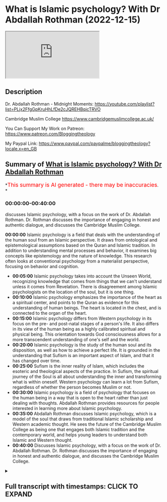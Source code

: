 # What is Islamic psychology? With Dr Abdallah Rothman (2022-12-15)

<iframe loading='lazy' allow='autoplay' src='https://www.youtube.com/embed/dYGFhqdQfdI'></iframe>

## Description

Dr. Abdallah Rothman - Midnight Moments: <https://youtube.com/playlist?list=PLjx2FfgGpKruHhLfDe2cJQREHBqicTRVO>

Cambridge Muslim College <https://www.cambridgemuslimcollege.ac.uk/>

You Can Support My Work on Patreon:
<https://www.patreon.com/Bloggingtheology>

My Paypal Link:
<https://www.paypal.com/paypalme/bloggingtheology?locale.x=en_GB>

## Summary of [What is Islamic psychology? With Dr Abdallah Rothman](https://www.youtube.com/watch?v=dYGFhqdQfdI)

*<span style="color:red; font-size:125%">This summary is AI generated - there may be inaccuracies</span>. *

### <a onclick="modifyYTiframeseektime('0')">00:00:00-00:40:00</a>

 discusses Islamic psychology, with a focus on the work of Dr. Abdallah Rothman. Dr. Rothman discusses the importance of engaging in honest and authentic dialogue, and discusses the Cambridge Muslim College.

**<a onclick="modifyYTiframeseektime('0')">00:00:00</a>** Islamic psychology is a field that deals with the understanding of the human soul from an Islamic perspective. It draws from ontological and epistemological assumptions based on the Quran and Islamic tradition. In addition to understanding mental processes and behavior, it examines big concepts like epistemology and the nature of knowledge. This research often looks at conventional psychology from a materialist perspective, focusing on behavior and cognition.

* **<a onclick="modifyYTiframeseektime('300')">00:05:00</a>** Islamic psychology takes into account the Unseen World, recognizing knowledge that comes from things that we can't understand unless it comes from Revelation. There is disagreement among Islamic psychologists on the location of the soul, but it is one thing.
* **<a onclick="modifyYTiframeseektime('600')">00:10:00</a>** Islamic psychology emphasizes the importance of the heart as a spiritual center, and points to the Quran as evidence for this understanding of human beings. The heart is located in the chest, and is connected to the organ of the heart.
* **<a onclick="modifyYTiframeseektime('900')">00:15:00</a>** Islamic psychology differs from Western psychology in its focus on the pre- and post-natal stages of a person's life. It also differs in its view of the human being as a highly calibrated spiritual and physical being. This orientation towards God consciousness allows for a more transcendent understanding of one's self and the world.
* **<a onclick="modifyYTiframeseektime('1200')">00:20:00</a>** Islamic psychology is the study of the human soul and its disposition, as well as how to achieve a perfect life. It is grounded in the understanding that Sufism is an important aspect of Islam, and that it has changed over time.
* **<a onclick="modifyYTiframeseektime('1500')">00:25:00</a>** Sufism is the inner reality of Islam, which includes the esoteric and theological aspects of the practice. In Sufism, the spiritual journey of the Soul is all about understanding the inner and transforming what is within oneself. Western psychology can learn a lot from Sufism, regardless of whether the person becomes Muslim or not.
* **<a onclick="modifyYTiframeseektime('1800')">00:30:00</a>** Islamic psychology is a field of psychology that focuses on the human being in a way that is open to the heart rather than just dealing with thoughts. Abdallah Rothman provides resources for people interested in learning more about Islamic psychology.
* **<a onclick="modifyYTiframeseektime('2100')">00:35:00</a>** Abdallah Rothman discusses Islamic psychology, which is a model of the soul that draws from traditional Islamic scholarship and Western academic thought. He sees the future of the Cambridge Muslim College as being one that engages both Islamic tradition and the contemporary world, and helps young leaders to understand both Islamic and Western thought.
* **<a onclick="modifyYTiframeseektime('2400')">00:40:00</a>** Discusses Islamic psychology, with a focus on the work of Dr. Abdallah Rothman. Dr. Rothman discusses the importance of engaging in honest and authentic dialogue, and discusses the Cambridge Muslim College.

<details><summary><h2>Full transcript with timestamps: CLICK TO EXPAND</h2></summary>

<a onclick="modifyYTiframeseektime('4')">0:00:04</a> hello everyone and welcome to blogging  
<a onclick="modifyYTiframeseektime('6')">0:00:06</a> theology today I am delighted to talk to  
<a onclick="modifyYTiframeseektime('9')">0:00:09</a> Dr Abdullah Rothman you are most welcome  
<a onclick="modifyYTiframeseektime('11')">0:00:11</a> sir  
<a onclick="modifyYTiframeseektime('12')">0:00:12</a> thank you good to be here great great to  
<a onclick="modifyYTiframeseektime('15')">0:00:15</a> have you uh Dr Abdullah Rothman is a  
<a onclick="modifyYTiframeseektime('18')">0:00:18</a> psychologist and the principal of  
<a onclick="modifyYTiframeseektime('21')">0:00:21</a> Cambridge Muslim College here in England  
<a onclick="modifyYTiframeseektime('23')">0:00:23</a> he holds a PhD in Psychology from  
<a onclick="modifyYTiframeseektime('26')">0:00:26</a> Kingston University in London  
<a onclick="modifyYTiframeseektime('30')">0:00:30</a> his clinical practice as well as his  
<a onclick="modifyYTiframeseektime('33')">0:00:33</a> academic research focus on approaching  
<a onclick="modifyYTiframeseektime('36')">0:00:36</a> counseling and Psychotherapy from within  
<a onclick="modifyYTiframeseektime('39')">0:00:39</a> an Islamic Paradigm and establishing an  
<a onclick="modifyYTiframeseektime('43')">0:00:43</a> Islamic theoretical orientation to human  
<a onclick="modifyYTiframeseektime('46')">0:00:46</a> psychology that's grounded in the  
<a onclick="modifyYTiframeseektime('48')">0:00:48</a> knowledge of the soul from an Islamic  
<a onclick="modifyYTiframeseektime('51')">0:00:51</a> tradition  
<a onclick="modifyYTiframeseektime('52')">0:00:52</a> in addition to his academic training he  
<a onclick="modifyYTiframeseektime('55')">0:00:55</a> has studied privately with a number of  
<a onclick="modifyYTiframeseektime('57')">0:00:57</a> traditional Islamic scholars throughout  
<a onclick="modifyYTiframeseektime('60')">0:01:00</a> the Muslim world so today Dr Abdullah  
<a onclick="modifyYTiframeseektime('63')">0:01:03</a> has kindly agreed to introduce us to  
<a onclick="modifyYTiframeseektime('65')">0:01:05</a> this fascinating subject of Islamic  
<a onclick="modifyYTiframeseektime('67')">0:01:07</a> psychology so could you perhaps explain  
<a onclick="modifyYTiframeseektime('70')">0:01:10</a> to us exactly what is Islamic psychology  
<a onclick="modifyYTiframeseektime('74')">0:01:14</a> sure I can I can try to encapsulate it  
<a onclick="modifyYTiframeseektime('77')">0:01:17</a> it's a it's obviously a a big topic and  
<a onclick="modifyYTiframeseektime('80')">0:01:20</a> it's something that has become a sort of  
<a onclick="modifyYTiframeseektime('83')">0:01:23</a> Hot Topic as of late in the past few  
<a onclick="modifyYTiframeseektime('86')">0:01:26</a> years where it's giving a lot of  
<a onclick="modifyYTiframeseektime('87')">0:01:27</a> attention and because of that it is  
<a onclick="modifyYTiframeseektime('91')">0:01:31</a> in some ways we can say it's a new field  
<a onclick="modifyYTiframeseektime('94')">0:01:34</a> and then other ways we can say it's a  
<a onclick="modifyYTiframeseektime('96')">0:01:36</a> very old field and  
<a onclick="modifyYTiframeseektime('99')">0:01:39</a> um there tends to be some  
<a onclick="modifyYTiframeseektime('102')">0:01:42</a> confusion and lack of clarity on people  
<a onclick="modifyYTiframeseektime('105')">0:01:45</a> understanding or agreeing on what we're  
<a onclick="modifyYTiframeseektime('108')">0:01:48</a> referring to when we say Islamic  
<a onclick="modifyYTiframeseektime('110')">0:01:50</a> psychology but I think where that stems  
<a onclick="modifyYTiframeseektime('113')">0:01:53</a> from ironically perhaps is more in the  
<a onclick="modifyYTiframeseektime('117')">0:01:57</a> word psychology than it is in the word  
<a onclick="modifyYTiframeseektime('119')">0:01:59</a> Islamic in the sense that you know uh  
<a onclick="modifyYTiframeseektime('123')">0:02:03</a> for the most part people when they think  
<a onclick="modifyYTiframeseektime('125')">0:02:05</a> of psychology we're thinking what we're  
<a onclick="modifyYTiframeseektime('128')">0:02:08</a> taught in the western Academia if you  
<a onclick="modifyYTiframeseektime('131')">0:02:11</a> were to take a course on psychology  
<a onclick="modifyYTiframeseektime('133')">0:02:13</a> you'd be  
<a onclick="modifyYTiframeseektime('135')">0:02:15</a> studying a field that sort of started in  
<a onclick="modifyYTiframeseektime('137')">0:02:17</a> the  
<a onclick="modifyYTiframeseektime('138')">0:02:18</a> 18th century uh and  
<a onclick="modifyYTiframeseektime('142')">0:02:22</a> that is about the the study of the mind  
<a onclick="modifyYTiframeseektime('145')">0:02:25</a> and behavior right so it's really  
<a onclick="modifyYTiframeseektime('148')">0:02:28</a> defined as the study of mental processes  
<a onclick="modifyYTiframeseektime('152')">0:02:32</a> and behavior  
<a onclick="modifyYTiframeseektime('154')">0:02:34</a> um but I think when we put the word  
<a onclick="modifyYTiframeseektime('156')">0:02:36</a> Islamic in front of it what we're what  
<a onclick="modifyYTiframeseektime('159')">0:02:39</a> we're talking about is from the  
<a onclick="modifyYTiframeseektime('162')">0:02:42</a> ontological and epistemological  
<a onclick="modifyYTiframeseektime('165')">0:02:45</a> framework so the assumptions that we  
<a onclick="modifyYTiframeseektime('169')">0:02:49</a> that we make based on the world view  
<a onclick="modifyYTiframeseektime('172')">0:02:52</a> that the Quran posits  
<a onclick="modifyYTiframeseektime('175')">0:02:55</a> how do we understand the human being and  
<a onclick="modifyYTiframeseektime('178')">0:02:58</a> therefore how does that inform our  
<a onclick="modifyYTiframeseektime('181')">0:03:01</a> understanding of the trajectory of the  
<a onclick="modifyYTiframeseektime('184')">0:03:04</a> human being both understanding the  
<a onclick="modifyYTiframeseektime('186')">0:03:06</a> nature of a human being and the process  
<a onclick="modifyYTiframeseektime('188')">0:03:08</a> of of change and how we make sense of  
<a onclick="modifyYTiframeseektime('191')">0:03:11</a> difficulty psychological problems or  
<a onclick="modifyYTiframeseektime('194')">0:03:14</a> imbalances and so  
<a onclick="modifyYTiframeseektime('197')">0:03:17</a> what we're looking at is more I would  
<a onclick="modifyYTiframeseektime('200')">0:03:20</a> say  
<a onclick="modifyYTiframeseektime('202')">0:03:22</a> what the words psychology actually means  
<a onclick="modifyYTiframeseektime('205')">0:03:25</a> which you know the Greek it means the  
<a onclick="modifyYTiframeseektime('207')">0:03:27</a> study of the psyche and the psyche is  
<a onclick="modifyYTiframeseektime('210')">0:03:30</a> really the soul so it's the study of the  
<a onclick="modifyYTiframeseektime('213')">0:03:33</a> Soul right uh and we have from before  
<a onclick="modifyYTiframeseektime('217')">0:03:37</a> even the Western Academy has been  
<a onclick="modifyYTiframeseektime('220')">0:03:40</a> talking about and dealing with  
<a onclick="modifyYTiframeseektime('221')">0:03:41</a> psychology as a field we have had in the  
<a onclick="modifyYTiframeseektime('223')">0:03:43</a> Islamic tradition uh illness which is  
<a onclick="modifyYTiframeseektime('227')">0:03:47</a> essentially the Arabic for the same term  
<a onclick="modifyYTiframeseektime('230')">0:03:50</a> study of the Soul  
<a onclick="modifyYTiframeseektime('233')">0:03:53</a> um and so when we look at it from that  
<a onclick="modifyYTiframeseektime('236')">0:03:56</a> perspective  
<a onclick="modifyYTiframeseektime('238')">0:03:58</a> we are then understanding what is the  
<a onclick="modifyYTiframeseektime('241')">0:04:01</a> soul from an Islamic perspective yes and  
<a onclick="modifyYTiframeseektime('244')">0:04:04</a> from that perspective it is much more  
<a onclick="modifyYTiframeseektime('247')">0:04:07</a> than just mental processes and behavior  
<a onclick="modifyYTiframeseektime('250')">0:04:10</a> so I think  
<a onclick="modifyYTiframeseektime('251')">0:04:11</a> it zooms out and looks at these big big  
<a onclick="modifyYTiframeseektime('255')">0:04:15</a> Concepts like epistemology how do we  
<a onclick="modifyYTiframeseektime('258')">0:04:18</a> know what we know right how do we how do  
<a onclick="modifyYTiframeseektime('260')">0:04:20</a> we  
<a onclick="modifyYTiframeseektime('261')">0:04:21</a> um understand what we count as knowledge  
<a onclick="modifyYTiframeseektime('264')">0:04:24</a> and that has a lot to do with you know  
<a onclick="modifyYTiframeseektime('267')">0:04:27</a> then it starts to unravel on and look at  
<a onclick="modifyYTiframeseektime('271')">0:04:31</a> um the the conventional approach to  
<a onclick="modifyYTiframeseektime('274')">0:04:34</a> psychology tends to be limited to the  
<a onclick="modifyYTiframeseektime('278')">0:04:38</a> scientific Paradigm which is really  
<a onclick="modifyYTiframeseektime('281')">0:04:41</a> focused on what can be seen and measured  
<a onclick="modifyYTiframeseektime('284')">0:04:44</a> right so this is why the focus tends to  
<a onclick="modifyYTiframeseektime('287')">0:04:47</a> be on behavior and cognition because  
<a onclick="modifyYTiframeseektime('289')">0:04:49</a> these are things that are much easier to  
<a onclick="modifyYTiframeseektime('293')">0:04:53</a> understand and study and look at the  
<a onclick="modifyYTiframeseektime('296')">0:04:56</a> causes of these things from a  
<a onclick="modifyYTiframeseektime('299')">0:04:59</a> materialist perspective without really  
<a onclick="modifyYTiframeseektime('302')">0:05:02</a> taking seriously the Unseen World right  
<a onclick="modifyYTiframeseektime('306')">0:05:06</a> so recognizing knowledge that comes from  
<a onclick="modifyYTiframeseektime('309')">0:05:09</a> things that we can't understand  
<a onclick="modifyYTiframeseektime('312')">0:05:12</a> unless without  
<a onclick="modifyYTiframeseektime('314')">0:05:14</a> Revelation essentially right certainly  
<a onclick="modifyYTiframeseektime('317')">0:05:17</a> well in Islamic psychology what is the  
<a onclick="modifyYTiframeseektime('319')">0:05:19</a> human soul or where is it located you  
<a onclick="modifyYTiframeseektime('322')">0:05:22</a> mentioned the Unseen and you mentioned  
<a onclick="modifyYTiframeseektime('324')">0:05:24</a> the Western emphasis on the empirical  
<a onclick="modifyYTiframeseektime('325')">0:05:25</a> the observable the empirically testable  
<a onclick="modifyYTiframeseektime('328')">0:05:28</a> but where is it and what what does it  
<a onclick="modifyYTiframeseektime('330')">0:05:30</a> consist of if that's a a question we can  
<a onclick="modifyYTiframeseektime('333')">0:05:33</a> even address  
<a onclick="modifyYTiframeseektime('334')">0:05:34</a> yeah I can address it and it's not as  
<a onclick="modifyYTiframeseektime('337')">0:05:37</a> straightforward because like many things  
<a onclick="modifyYTiframeseektime('339')">0:05:39</a> when we deal with this thing that is  
<a onclick="modifyYTiframeseektime('341')">0:05:41</a> unseen and esoteric and and you can't  
<a onclick="modifyYTiframeseektime('344')">0:05:44</a> measure it then what we get to into the  
<a onclick="modifyYTiframeseektime('346')">0:05:46</a> world of  
<a onclick="modifyYTiframeseektime('348')">0:05:48</a> um a lot of trying to understand  
<a onclick="modifyYTiframeseektime('350')">0:05:50</a> something and from from the Islamic  
<a onclick="modifyYTiframeseektime('353')">0:05:53</a> tradition we're we're looking to the  
<a onclick="modifyYTiframeseektime('355')">0:05:55</a> Quran and the the prophetic tradition to  
<a onclick="modifyYTiframeseektime('358')">0:05:58</a> understand what we what we know or piece  
<a onclick="modifyYTiframeseektime('363')">0:06:03</a> together of the soul and so some of that  
<a onclick="modifyYTiframeseektime('366')">0:06:06</a> can remain uh ambiguous sometimes even  
<a onclick="modifyYTiframeseektime('370')">0:06:10</a> secretive and then you get a lot of  
<a onclick="modifyYTiframeseektime('373')">0:06:13</a> different  
<a onclick="modifyYTiframeseektime('374')">0:06:14</a> um different opinions or different  
<a onclick="modifyYTiframeseektime('376')">0:06:16</a> positions or maybe even  
<a onclick="modifyYTiframeseektime('380')">0:06:20</a> um disagreements from different schools  
<a onclick="modifyYTiframeseektime('381')">0:06:21</a> of thought right but I would say when  
<a onclick="modifyYTiframeseektime('384')">0:06:24</a> we're speaking of the sort of majority  
<a onclick="modifyYTiframeseektime('386')">0:06:26</a> of Scholars and the ones who have really  
<a onclick="modifyYTiframeseektime('389')">0:06:29</a> spent the most time unpacking and  
<a onclick="modifyYTiframeseektime('392')">0:06:32</a> understanding the nature of the Soul  
<a onclick="modifyYTiframeseektime('394')">0:06:34</a> for instance in the field of Islamic  
<a onclick="modifyYTiframeseektime('397')">0:06:37</a> psychology  
<a onclick="modifyYTiframeseektime('399')">0:06:39</a> um  
<a onclick="modifyYTiframeseektime('400')">0:06:40</a> al-razali is is referenced quite a lot  
<a onclick="modifyYTiframeseektime('402')">0:06:42</a> yeah and the reason for that is because  
<a onclick="modifyYTiframeseektime('405')">0:06:45</a> he did so much  
<a onclick="modifyYTiframeseektime('407')">0:06:47</a> writing on really understanding a the  
<a onclick="modifyYTiframeseektime('412')">0:06:52</a> um sort of esoteric aspects of the  
<a onclick="modifyYTiframeseektime('414')">0:06:54</a> exoteric  
<a onclick="modifyYTiframeseektime('416')">0:06:56</a> parts of the Islamic tradition of the of  
<a onclick="modifyYTiframeseektime('419')">0:06:59</a> the Deen of the religion and through  
<a onclick="modifyYTiframeseektime('422')">0:07:02</a> that then really elucidating this this  
<a onclick="modifyYTiframeseektime('426')">0:07:06</a> unseen reality or substance of the soul  
<a onclick="modifyYTiframeseektime('429')">0:07:09</a> and so what  
<a onclick="modifyYTiframeseektime('431')">0:07:11</a> um  
<a onclick="modifyYTiframeseektime('432')">0:07:12</a> but also many other Scholars even before  
<a onclick="modifyYTiframeseektime('435')">0:07:15</a> him and after him who sort of align and  
<a onclick="modifyYTiframeseektime('438')">0:07:18</a> agree with this is that the soul  
<a onclick="modifyYTiframeseektime('442')">0:07:22</a> is often referred to with these four  
<a onclick="modifyYTiframeseektime('445')">0:07:25</a> terms of nuffs  
<a onclick="modifyYTiframeseektime('449')">0:07:29</a> and often the the nuts is interpreted as  
<a onclick="modifyYTiframeseektime('454')">0:07:34</a> self some people say lower self and I'll  
<a onclick="modifyYTiframeseektime('457')">0:07:37</a> explain that in in a minute and then  
<a onclick="modifyYTiframeseektime('460')">0:07:40</a> which is often translated as spirit and  
<a onclick="modifyYTiframeseektime('465')">0:07:45</a> which is translated as intellect and  
<a onclick="modifyYTiframeseektime('468')">0:07:48</a> Kalb which is the heart and so it can  
<a onclick="modifyYTiframeseektime('471')">0:07:51</a> get rather confusing with all these  
<a onclick="modifyYTiframeseektime('474')">0:07:54</a> terms and we can start to think and what  
<a onclick="modifyYTiframeseektime('476')">0:07:56</a> we what we tend to do and this is sort  
<a onclick="modifyYTiframeseektime('479')">0:07:59</a> of you know um illustrative of why we  
<a onclick="modifyYTiframeseektime('483')">0:08:03</a> get stuck in well are we talking about  
<a onclick="modifyYTiframeseektime('485')">0:08:05</a> the Western psychology of materialism or  
<a onclick="modifyYTiframeseektime('489')">0:08:09</a> are we talking about this unseen worlds  
<a onclick="modifyYTiframeseektime('490')">0:08:10</a> we tend to  
<a onclick="modifyYTiframeseektime('492')">0:08:12</a> want to reduce things and understand  
<a onclick="modifyYTiframeseektime('494')">0:08:14</a> things in separation  
<a onclick="modifyYTiframeseektime('496')">0:08:16</a> right so we're having these elements of  
<a onclick="modifyYTiframeseektime('499')">0:08:19</a> this of the human being and we tend to  
<a onclick="modifyYTiframeseektime('501')">0:08:21</a> think of them as separate things whereas  
<a onclick="modifyYTiframeseektime('506')">0:08:26</a> what we learn from the from the Quran  
<a onclick="modifyYTiframeseektime('509')">0:08:29</a> and the scholars elucidating this is  
<a onclick="modifyYTiframeseektime('510')">0:08:30</a> that really it's one thing so  
<a onclick="modifyYTiframeseektime('513')">0:08:33</a> particularly hazali talks about these  
<a onclick="modifyYTiframeseektime('515')">0:08:35</a> four terms and he sometimes uses them  
<a onclick="modifyYTiframeseektime('517')">0:08:37</a> interchangeably right right so you'll be  
<a onclick="modifyYTiframeseektime('520')">0:08:40</a> he'll be talking about the the soul and  
<a onclick="modifyYTiframeseektime('523')">0:08:43</a> they'll be using the word and then he'll  
<a onclick="modifyYTiframeseektime('527')">0:08:47</a> um talk about a correlation to that the  
<a onclick="modifyYTiframeseektime('530')">0:08:50</a> Cub like that that what he really means  
<a onclick="modifyYTiframeseektime('532')">0:08:52</a> is the cult  
<a onclick="modifyYTiframeseektime('533')">0:08:53</a> and so it can get it can get confusing  
<a onclick="modifyYTiframeseektime('537')">0:08:57</a> but I think what what helps  
<a onclick="modifyYTiframeseektime('540')">0:09:00</a> um bring it into focus is if we try to  
<a onclick="modifyYTiframeseektime('544')">0:09:04</a> understand from the perspective of what  
<a onclick="modifyYTiframeseektime('547')">0:09:07</a> we have come to know as psychology where  
<a onclick="modifyYTiframeseektime('549')">0:09:09</a> we have this notion that we the self  
<a onclick="modifyYTiframeseektime('553')">0:09:13</a> is this independent being and we hear  
<a onclick="modifyYTiframeseektime('556')">0:09:16</a> terms like the ego and we have terms  
<a onclick="modifyYTiframeseektime('560')">0:09:20</a> um like  
<a onclick="modifyYTiframeseektime('562')">0:09:22</a> our thoughts are become who we are right  
<a onclick="modifyYTiframeseektime('565')">0:09:25</a> this is something that sort of when you  
<a onclick="modifyYTiframeseektime('567')">0:09:27</a> study psychology the assumption is  
<a onclick="modifyYTiframeseektime('569')">0:09:29</a> there's this notion that we are our  
<a onclick="modifyYTiframeseektime('571')">0:09:31</a> thoughts Consciousness is in the mind  
<a onclick="modifyYTiframeseektime('574')">0:09:34</a> um right and so  
<a onclick="modifyYTiframeseektime('577')">0:09:37</a> what an Islamic perspective does is it  
<a onclick="modifyYTiframeseektime('581')">0:09:41</a> is it includes many more elements  
<a onclick="modifyYTiframeseektime('585')">0:09:45</a> than just thinking and thought as a  
<a onclick="modifyYTiframeseektime('588')">0:09:48</a> definition of Consciousness and and  
<a onclick="modifyYTiframeseektime('591')">0:09:51</a> self-identification right and the remain  
<a onclick="modifyYTiframeseektime('594')">0:09:54</a> distinguishing feature is the concept of  
<a onclick="modifyYTiframeseektime('599')">0:09:59</a> is this  
<a onclick="modifyYTiframeseektime('601')">0:10:01</a> um you know we know that the that Allah  
<a onclick="modifyYTiframeseektime('604')">0:10:04</a> breathed into the human being  
<a onclick="modifyYTiframeseektime('606')">0:10:06</a> from his uh spirit and this is what gave  
<a onclick="modifyYTiframeseektime('611')">0:10:11</a> us  
<a onclick="modifyYTiframeseektime('613')">0:10:13</a> um life and  
<a onclick="modifyYTiframeseektime('616')">0:10:16</a> this so in the Quran  
<a onclick="modifyYTiframeseektime('620')">0:10:20</a> is referenced as something pure  
<a onclick="modifyYTiframeseektime('623')">0:10:23</a> something that is not  
<a onclick="modifyYTiframeseektime('626')">0:10:26</a> um is not uh corrupted and cannot be  
<a onclick="modifyYTiframeseektime('630')">0:10:30</a> corrupted but then when the nafs is  
<a onclick="modifyYTiframeseektime('632')">0:10:32</a> referred to even though the nuffs is  
<a onclick="modifyYTiframeseektime('635')">0:10:35</a> also something that is beautiful and has  
<a onclick="modifyYTiframeseektime('637')">0:10:37</a> uh has the ability to be elevated it  
<a onclick="modifyYTiframeseektime('642')">0:10:42</a> also is something that can be corrupted  
<a onclick="modifyYTiframeseektime('646')">0:10:46</a> and then the Cub is this aspect of the  
<a onclick="modifyYTiframeseektime('650')">0:10:50</a> heart where is the center of the human  
<a onclick="modifyYTiframeseektime('652')">0:10:52</a> being this is this is what I think  
<a onclick="modifyYTiframeseektime('655')">0:10:55</a> potentially is fundamentally different  
<a onclick="modifyYTiframeseektime('657')">0:10:57</a> than a western notion of psychology is  
<a onclick="modifyYTiframeseektime('661')">0:11:01</a> that we understand that the the Cub the  
<a onclick="modifyYTiframeseektime('664')">0:11:04</a> heart being the center of the human  
<a onclick="modifyYTiframeseektime('667')">0:11:07</a> being  
<a onclick="modifyYTiframeseektime('668')">0:11:08</a> means that the in intellect and the  
<a onclick="modifyYTiframeseektime('671')">0:11:11</a> thinking is an aspect of the human being  
<a onclick="modifyYTiframeseektime('674')">0:11:14</a> but it's not the primary uh heart of the  
<a onclick="modifyYTiframeseektime('678')">0:11:18</a> Consciousness or identity of the human  
<a onclick="modifyYTiframeseektime('680')">0:11:20</a> being that's one of the things I found  
<a onclick="modifyYTiframeseektime('682')">0:11:22</a> in talking to non-muslims westerners  
<a onclick="modifyYTiframeseektime('685')">0:11:25</a> about uh the Islamic understanding of  
<a onclick="modifyYTiframeseektime('687')">0:11:27</a> the heart and many traditional societies  
<a onclick="modifyYTiframeseektime('689')">0:11:29</a> use similar kinds of language that the  
<a onclick="modifyYTiframeseektime('691')">0:11:31</a> heart uh can be blinded uh or the hearts  
<a onclick="modifyYTiframeseektime('695')">0:11:35</a> can understand and they say what is this  
<a onclick="modifyYTiframeseektime('697')">0:11:37</a> what is this language what is language  
<a onclick="modifyYTiframeseektime('699')">0:11:39</a> the heart is is just a physical organ  
<a onclick="modifyYTiframeseektime('701')">0:11:41</a> that pumps blood around our bodies and  
<a onclick="modifyYTiframeseektime('704')">0:11:44</a> and there's this very materialist  
<a onclick="modifyYTiframeseektime('706')">0:11:46</a> understanding of of what we are as a  
<a onclick="modifyYTiframeseektime('710')">0:11:50</a> species and I'm just reminded of a quote  
<a onclick="modifyYTiframeseektime('712')">0:11:52</a> from the Quran here uh have these people  
<a onclick="modifyYTiframeseektime('714')">0:11:54</a> not travel through the land with hearts  
<a onclick="modifyYTiframeseektime('716')">0:11:56</a> to understand and ears to hear it is not  
<a onclick="modifyYTiframeseektime('719')">0:11:59</a> people's eyes that are blind but their  
<a onclick="modifyYTiframeseektime('722')">0:12:02</a> hearts within their breasts so the heart  
<a onclick="modifyYTiframeseektime('725')">0:12:05</a> is not just almost like a cognitive of  
<a onclick="modifyYTiframeseektime('728')">0:12:08</a> Faculty as a spiritual organ but also  
<a onclick="modifyYTiframeseektime('731')">0:12:11</a> has a location uh interestingly within  
<a onclick="modifyYTiframeseektime('733')">0:12:13</a> their breasts presumably within the uh  
<a onclick="modifyYTiframeseektime('735')">0:12:15</a> to be very physical for a second so it's  
<a onclick="modifyYTiframeseektime('739')">0:12:19</a> similar to the heart but not the same as  
<a onclick="modifyYTiframeseektime('741')">0:12:21</a> the heart located in the same area but  
<a onclick="modifyYTiframeseektime('743')">0:12:23</a> it has a much more elevated spiritual  
<a onclick="modifyYTiframeseektime('746')">0:12:26</a> function in the mere physical organ that  
<a onclick="modifyYTiframeseektime('749')">0:12:29</a> in the west we just tend to assume is  
<a onclick="modifyYTiframeseektime('751')">0:12:31</a> the heart  
<a onclick="modifyYTiframeseektime('753')">0:12:33</a> yes this is a really important point  
<a onclick="modifyYTiframeseektime('756')">0:12:36</a> in that  
<a onclick="modifyYTiframeseektime('759')">0:12:39</a> what what by by pointing us to the the  
<a onclick="modifyYTiframeseektime('762')">0:12:42</a> chest  
<a onclick="modifyYTiframeseektime('763')">0:12:43</a> it's locating like you said where is the  
<a onclick="modifyYTiframeseektime('766')">0:12:46</a> soul it's locating the soul or the the  
<a onclick="modifyYTiframeseektime('770')">0:12:50</a> core of the human being  
<a onclick="modifyYTiframeseektime('771')">0:12:51</a> and its ability to perceive in a  
<a onclick="modifyYTiframeseektime('775')">0:12:55</a> physical location in the body and so  
<a onclick="modifyYTiframeseektime('778')">0:12:58</a> it's a really different notion of  
<a onclick="modifyYTiframeseektime('782')">0:13:02</a> psychology being sort of this only  
<a onclick="modifyYTiframeseektime('784')">0:13:04</a> mental processes where the body is sort  
<a onclick="modifyYTiframeseektime('787')">0:13:07</a> of just a casing for the soul  
<a onclick="modifyYTiframeseektime('790')">0:13:10</a> and we often think of ourselves as uh  
<a onclick="modifyYTiframeseektime('792')">0:13:12</a> it's almost like we we operate as these  
<a onclick="modifyYTiframeseektime('795')">0:13:15</a> from the head up you know and the the  
<a onclick="modifyYTiframeseektime('797')">0:13:17</a> rest of our body is is relatively in  
<a onclick="modifyYTiframeseektime('801')">0:13:21</a> um  
<a onclick="modifyYTiframeseektime('802')">0:13:22</a> uh  
<a onclick="modifyYTiframeseektime('803')">0:13:23</a> disconnected from our sense of self and  
<a onclick="modifyYTiframeseektime('806')">0:13:26</a> what this is doing is when it when when  
<a onclick="modifyYTiframeseektime('808')">0:13:28</a> the Quran is referencing in their chest  
<a onclick="modifyYTiframeseektime('812')">0:13:32</a> do they not have hearts with which they  
<a onclick="modifyYTiframeseektime('814')">0:13:34</a> perceive the the term used is is yaki  
<a onclick="modifyYTiframeseektime('817')">0:13:37</a> Luna and so this is of  
<a onclick="modifyYTiframeseektime('820')">0:13:40</a> a form of akko the Arabic word AKO and  
<a onclick="modifyYTiframeseektime('824')">0:13:44</a> so when we use we talk about  
<a onclick="modifyYTiframeseektime('825')">0:13:45</a> intelligence or intellect  
<a onclick="modifyYTiframeseektime('828')">0:13:48</a> and we do have rational thought and we  
<a onclick="modifyYTiframeseektime('831')">0:13:51</a> do have logic and that is in in ways  
<a onclick="modifyYTiframeseektime('835')">0:13:55</a> connected to our our mental capacity in  
<a onclick="modifyYTiframeseektime('838')">0:13:58</a> in the brain but then we also have it's  
<a onclick="modifyYTiframeseektime('842')">0:14:02</a> not one or the other it's in addition to  
<a onclick="modifyYTiframeseektime('844')">0:14:04</a> we have the ability to see things as  
<a onclick="modifyYTiframeseektime('847')">0:14:07</a> they are so whereas our logic is sort of  
<a onclick="modifyYTiframeseektime('851')">0:14:11</a> deducing Based on data and trying to  
<a onclick="modifyYTiframeseektime('853')">0:14:13</a> understand something from a removed  
<a onclick="modifyYTiframeseektime('856')">0:14:16</a> place of can I try to put together based  
<a onclick="modifyYTiframeseektime('860')">0:14:20</a> on this data to come up with a an answer  
<a onclick="modifyYTiframeseektime('864')">0:14:24</a> versus where when we're talking about  
<a onclick="modifyYTiframeseektime('868')">0:14:28</a> when the Quran is referencing do they  
<a onclick="modifyYTiframeseektime('869')">0:14:29</a> not see with their heart it is this  
<a onclick="modifyYTiframeseektime('872')">0:14:32</a> ability to actually perceive what is  
<a onclick="modifyYTiframeseektime('875')">0:14:35</a> and almost in this Shahid like as a  
<a onclick="modifyYTiframeseektime('879')">0:14:39</a> witness to what is rather than as a  
<a onclick="modifyYTiframeseektime('881')">0:14:41</a> thinking or cognitive deducing of  
<a onclick="modifyYTiframeseektime('884')">0:14:44</a> possibility yes and that that that  
<a onclick="modifyYTiframeseektime('888')">0:14:48</a> actually is something that  
<a onclick="modifyYTiframeseektime('890')">0:14:50</a> has a physical location and it is  
<a onclick="modifyYTiframeseektime('893')">0:14:53</a> connected to the uh to the organ of the  
<a onclick="modifyYTiframeseektime('897')">0:14:57</a> heart  
<a onclick="modifyYTiframeseektime('897')">0:14:57</a> right so and this is the I think the  
<a onclick="modifyYTiframeseektime('899')">0:14:59</a> beautiful thing is that the Islamic  
<a onclick="modifyYTiframeseektime('902')">0:15:02</a> Paradigm is so much within this realm of  
<a onclick="modifyYTiframeseektime('906')">0:15:06</a> tawheed right so the notion of Oneness  
<a onclick="modifyYTiframeseektime('909')">0:15:09</a> is pervades the theological framework  
<a onclick="modifyYTiframeseektime('913')">0:15:13</a> that Islam posits and so everything from  
<a onclick="modifyYTiframeseektime('917')">0:15:17</a> that perspective is interconnected and  
<a onclick="modifyYTiframeseektime('920')">0:15:20</a> so we don't make a separation between  
<a onclick="modifyYTiframeseektime('922')">0:15:22</a> Body and Soul  
<a onclick="modifyYTiframeseektime('924')">0:15:24</a> and so when we so something I like that  
<a onclick="modifyYTiframeseektime('928')">0:15:28</a> I think makes the most sense when we try  
<a onclick="modifyYTiframeseektime('930')">0:15:30</a> to make sense of this mind-body problem  
<a onclick="modifyYTiframeseektime('933')">0:15:33</a> right that that is often talked about in  
<a onclick="modifyYTiframeseektime('935')">0:15:35</a> in philosophy  
<a onclick="modifyYTiframeseektime('937')">0:15:37</a> uh Mula sadra  
<a onclick="modifyYTiframeseektime('940')">0:15:40</a> said that the the soul is a dense  
<a onclick="modifyYTiframeseektime('944')">0:15:44</a> manifestation sorry that the body is a  
<a onclick="modifyYTiframeseektime('948')">0:15:48</a> dense manifestation of the soul in this  
<a onclick="modifyYTiframeseektime('950')">0:15:50</a> worldly Dimension right  
<a onclick="modifyYTiframeseektime('953')">0:15:53</a> and so what it does is it doesn't see it  
<a onclick="modifyYTiframeseektime('955')">0:15:55</a> as just a casing for the soul rather but  
<a onclick="modifyYTiframeseektime('958')">0:15:58</a> rather it  
<a onclick="modifyYTiframeseektime('959')">0:15:59</a> um recognizes that in order to engage  
<a onclick="modifyYTiframeseektime('962')">0:16:02</a> the soul  
<a onclick="modifyYTiframeseektime('963')">0:16:03</a> and in order to open to this  
<a onclick="modifyYTiframeseektime('968')">0:16:08</a> seeing with the heart  
<a onclick="modifyYTiframeseektime('970')">0:16:10</a> one must  
<a onclick="modifyYTiframeseektime('972')">0:16:12</a> be embodied  
<a onclick="modifyYTiframeseektime('974')">0:16:14</a> um  
<a onclick="modifyYTiframeseektime('975')">0:16:15</a> and and this this strikes me as going  
<a onclick="modifyYTiframeseektime('978')">0:16:18</a> against a central tenant or kind of the  
<a onclick="modifyYTiframeseektime('980')">0:16:20</a> western tradition uh stemming perhaps  
<a onclick="modifyYTiframeseektime('982')">0:16:22</a> some descar the famous French  
<a onclick="modifyYTiframeseektime('984')">0:16:24</a> philosopher uh back in the 16th century  
<a onclick="modifyYTiframeseektime('986')">0:16:26</a> the idea that that uh the separation  
<a onclick="modifyYTiframeseektime('989')">0:16:29</a> between the mind and the body you know I  
<a onclick="modifyYTiframeseektime('991')">0:16:31</a> think therefore I am you know I am I am  
<a onclick="modifyYTiframeseektime('993')">0:16:33</a> just this cerebral mental uh awareness  
<a onclick="modifyYTiframeseektime('997')">0:16:37</a> rather than a more holistic  
<a onclick="modifyYTiframeseektime('998')">0:16:38</a> understanding of a mind and the body  
<a onclick="modifyYTiframeseektime('1000')">0:16:40</a> together uh with with the heart uh as  
<a onclick="modifyYTiframeseektime('1004')">0:16:44</a> having  
<a onclick="modifyYTiframeseektime('1004')">0:16:44</a> um an emotional cognitive awareness as  
<a onclick="modifyYTiframeseektime('1007')">0:16:47</a> well and and this kind of uh you know  
<a onclick="modifyYTiframeseektime('1009')">0:16:49</a> the body is just like a machine animals  
<a onclick="modifyYTiframeseektime('1011')">0:16:51</a> are just machines they're not for  
<a onclick="modifyYTiframeseektime('1013')">0:16:53</a> Descartes they were not even sentient  
<a onclick="modifyYTiframeseektime('1014')">0:16:54</a> beings  
<a onclick="modifyYTiframeseektime('1016')">0:16:56</a> um that led to a great arguably a great  
<a onclick="modifyYTiframeseektime('1018')">0:16:58</a> degradation or an impoverishment of our  
<a onclick="modifyYTiframeseektime('1021')">0:17:01</a> understanding of the world and this is  
<a onclick="modifyYTiframeseektime('1023')">0:17:03</a> something that  
<a onclick="modifyYTiframeseektime('1024')">0:17:04</a> um Islam and it's not just Muslims other  
<a onclick="modifyYTiframeseektime('1027')">0:17:07</a> people have been pushing back against  
<a onclick="modifyYTiframeseektime('1028')">0:17:08</a> this  
<a onclick="modifyYTiframeseektime('1029')">0:17:09</a> um mechanistic understanding of the  
<a onclick="modifyYTiframeseektime('1031')">0:17:11</a> human beings as well  
<a onclick="modifyYTiframeseektime('1033')">0:17:13</a> yeah and and  
<a onclick="modifyYTiframeseektime('1036')">0:17:16</a> when we  
<a onclick="modifyYTiframeseektime('1037')">0:17:17</a> when we look deeper into instead of I  
<a onclick="modifyYTiframeseektime('1041')">0:17:21</a> think therefore I am  
<a onclick="modifyYTiframeseektime('1043')">0:17:23</a> that you know my thoughts Define  
<a onclick="modifyYTiframeseektime('1047')">0:17:27</a> my my experience and my existence and it  
<a onclick="modifyYTiframeseektime('1051')">0:17:31</a> sort of contained within that is that  
<a onclick="modifyYTiframeseektime('1054')">0:17:34</a> when we look at this notion of the the  
<a onclick="modifyYTiframeseektime('1057')">0:17:37</a> heart having the ability to not just  
<a onclick="modifyYTiframeseektime('1061')">0:17:41</a> Define itself but to actually open to  
<a onclick="modifyYTiframeseektime('1066')">0:17:46</a> truth and reality and be able to  
<a onclick="modifyYTiframeseektime('1069')">0:17:49</a> perceive what is almost like having a  
<a onclick="modifyYTiframeseektime('1072')">0:17:52</a> connection to a uh God Consciousness  
<a onclick="modifyYTiframeseektime('1078')">0:17:58</a> right right and what that what that  
<a onclick="modifyYTiframeseektime('1081')">0:18:01</a> positions us is the ability to be  
<a onclick="modifyYTiframeseektime('1083')">0:18:03</a> Transcendent transcending the  
<a onclick="modifyYTiframeseektime('1086')">0:18:06</a> limitations of the separate self  
<a onclick="modifyYTiframeseektime('1089')">0:18:09</a> and being able to connect through the  
<a onclick="modifyYTiframeseektime('1092')">0:18:12</a> the function of the heart being able to  
<a onclick="modifyYTiframeseektime('1095')">0:18:15</a> perceive it what is it perceiving  
<a onclick="modifyYTiframeseektime('1097')">0:18:17</a> if it's seeing things as it they are  
<a onclick="modifyYTiframeseektime('1100')">0:18:20</a> then the perception is seeing that not  
<a onclick="modifyYTiframeseektime('1103')">0:18:23</a> only that God is one  
<a onclick="modifyYTiframeseektime('1106')">0:18:26</a> but that we as human beings are Servants  
<a onclick="modifyYTiframeseektime('1109')">0:18:29</a> of God or slaves of God and so that  
<a onclick="modifyYTiframeseektime('1112')">0:18:32</a> fundamental  
<a onclick="modifyYTiframeseektime('1114')">0:18:34</a> um uh Consciousness that we have the  
<a onclick="modifyYTiframeseektime('1116')">0:18:36</a> ability to uncover to puts us in right  
<a onclick="modifyYTiframeseektime('1120')">0:18:40</a> balance with the the definition of our  
<a onclick="modifyYTiframeseektime('1123')">0:18:43</a> existence  
<a onclick="modifyYTiframeseektime('1125')">0:18:45</a> sorry the quran's understanding of fitra  
<a onclick="modifyYTiframeseektime('1128')">0:18:48</a> it's there in the Hadith as well that  
<a onclick="modifyYTiframeseektime('1129')">0:18:49</a> there are very nature our human  
<a onclick="modifyYTiframeseektime('1131')">0:18:51</a> condition is orientated to to God to  
<a onclick="modifyYTiframeseektime('1134')">0:18:54</a> truth to Justice and so on it's not just  
<a onclick="modifyYTiframeseektime('1137')">0:18:57</a> a top of the Rose a blank slate which  
<a onclick="modifyYTiframeseektime('1139')">0:18:59</a> again has been a very popular  
<a onclick="modifyYTiframeseektime('1141')">0:19:01</a> post-enlightenment Western idea that we  
<a onclick="modifyYTiframeseektime('1143')">0:19:03</a> bring we don't bring anything into the  
<a onclick="modifyYTiframeseektime('1145')">0:19:05</a> world we're just written upon by our  
<a onclick="modifyYTiframeseektime('1147')">0:19:07</a> culture our families our education and  
<a onclick="modifyYTiframeseektime('1149')">0:19:09</a> that produces us but the Islamic content  
<a onclick="modifyYTiframeseektime('1151')">0:19:11</a> is very different actually we are highly  
<a onclick="modifyYTiframeseektime('1153')">0:19:13</a> calibrated spiritual physical beings  
<a onclick="modifyYTiframeseektime('1156')">0:19:16</a> right from the get-go and and this  
<a onclick="modifyYTiframeseektime('1158')">0:19:18</a> orientates us as you say to God  
<a onclick="modifyYTiframeseektime('1160')">0:19:20</a> Consciousness as well yes and it's  
<a onclick="modifyYTiframeseektime('1162')">0:19:22</a> what's what's really interesting is it's  
<a onclick="modifyYTiframeseektime('1165')">0:19:25</a> even before from the a get-go I I think  
<a onclick="modifyYTiframeseektime('1167')">0:19:27</a> and this is another fundamental  
<a onclick="modifyYTiframeseektime('1169')">0:19:29</a> difference in an Islamic psychology  
<a onclick="modifyYTiframeseektime('1172')">0:19:32</a> versus a western notion is that we're  
<a onclick="modifyYTiframeseektime('1175')">0:19:35</a> not just taking from birth to the  
<a onclick="modifyYTiframeseektime('1177')">0:19:37</a> present moment as the definition of the  
<a onclick="modifyYTiframeseektime('1180')">0:19:40</a> human being's existence but we're  
<a onclick="modifyYTiframeseektime('1183')">0:19:43</a> looking at prenatal and post-mortem  
<a onclick="modifyYTiframeseektime('1185')">0:19:45</a> right so the the trajectory of the human  
<a onclick="modifyYTiframeseektime('1188')">0:19:48</a> being actually started before this life  
<a onclick="modifyYTiframeseektime('1191')">0:19:51</a> and everything that we're doing and  
<a onclick="modifyYTiframeseektime('1194')">0:19:54</a> everything that we're moving towards is  
<a onclick="modifyYTiframeseektime('1195')">0:19:55</a> with the Assumption and the knowledge  
<a onclick="modifyYTiframeseektime('1197')">0:19:57</a> that it will continue after this life  
<a onclick="modifyYTiframeseektime('1199')">0:19:59</a> and when we go to this fitra and  
<a onclick="modifyYTiframeseektime('1202')">0:20:02</a> understanding our natural disposition  
<a onclick="modifyYTiframeseektime('1204')">0:20:04</a> what is our natural disposition of the  
<a onclick="modifyYTiframeseektime('1207')">0:20:07</a> of the rule essentially the soul that is  
<a onclick="modifyYTiframeseektime('1211')">0:20:11</a> Unbound by this separate experience you  
<a onclick="modifyYTiframeseektime('1216')">0:20:16</a> know this experience of separateness in  
<a onclick="modifyYTiframeseektime('1218')">0:20:18</a> this world is that before we came into  
<a onclick="modifyYTiframeseektime('1220')">0:20:20</a> these bodies in this Dunya we existed  
<a onclick="modifyYTiframeseektime('1224')">0:20:24</a> meaning Every Soul that has ever and  
<a onclick="modifyYTiframeseektime('1227')">0:20:27</a> ever will be created by God existed on  
<a onclick="modifyYTiframeseektime('1230')">0:20:30</a> this plane of alest right and so in the  
<a onclick="modifyYTiframeseektime('1233')">0:20:33</a> Quran it says Allah said Allah become am  
<a onclick="modifyYTiframeseektime('1237')">0:20:37</a> I not your lord and all of the souls  
<a onclick="modifyYTiframeseektime('1241')">0:20:41</a> answered Bella  
<a onclick="modifyYTiframeseektime('1243')">0:20:43</a> certainly we we witness shahidna we you  
<a onclick="modifyYTiframeseektime('1247')">0:20:47</a> know Shaheed is is very different than  
<a onclick="modifyYTiframeseektime('1251')">0:20:51</a> We Believe or we cognitively recognize  
<a onclick="modifyYTiframeseektime('1254')">0:20:54</a> From A Distant perspective that we're  
<a onclick="modifyYTiframeseektime('1257')">0:20:57</a> believing but it is witnessing reality  
<a onclick="modifyYTiframeseektime('1261')">0:21:01</a> so it's a it's a visceral experiential  
<a onclick="modifyYTiframeseektime('1263')">0:21:03</a> knowing and what we're knowing is that  
<a onclick="modifyYTiframeseektime('1267')">0:21:07</a> Allah is one Allah is our Lord and that  
<a onclick="modifyYTiframeseektime('1272')">0:21:12</a> we are slaves of of God and so then that  
<a onclick="modifyYTiframeseektime('1277')">0:21:17</a> knowledge is contained within us always  
<a onclick="modifyYTiframeseektime('1280')">0:21:20</a> within the mechanism or the the aspect  
<a onclick="modifyYTiframeseektime('1283')">0:21:23</a> of us  
<a onclick="modifyYTiframeseektime('1284')">0:21:24</a> this this this part of ourselves that  
<a onclick="modifyYTiframeseektime('1287')">0:21:27</a> cannot be  
<a onclick="modifyYTiframeseektime('1288')">0:21:28</a> um corrupted but what happens is when we  
<a onclick="modifyYTiframeseektime('1291')">0:21:31</a> come into this world we get veiled from  
<a onclick="modifyYTiframeseektime('1293')">0:21:33</a> that witnessing  
<a onclick="modifyYTiframeseektime('1295')">0:21:35</a> and we're suddenly in this separate  
<a onclick="modifyYTiframeseektime('1298')">0:21:38</a> experience that's a great I like the way  
<a onclick="modifyYTiframeseektime('1300')">0:21:40</a> you you just expressed that very uh very  
<a onclick="modifyYTiframeseektime('1303')">0:21:43</a> dramatic  
<a onclick="modifyYTiframeseektime('1305')">0:21:45</a> coming into the body is almost being  
<a onclick="modifyYTiframeseektime('1307')">0:21:47</a> trapped in this Corporation yeah exactly  
<a onclick="modifyYTiframeseektime('1310')">0:21:50</a> yeah and it's it's just sort of we  
<a onclick="modifyYTiframeseektime('1312')">0:21:52</a> instantly go from  
<a onclick="modifyYTiframeseektime('1314')">0:21:54</a> seeing seeing things as they are to  
<a onclick="modifyYTiframeseektime('1317')">0:21:57</a> being being covered over right we're  
<a onclick="modifyYTiframeseektime('1320')">0:22:00</a> covering over yes and so then our  
<a onclick="modifyYTiframeseektime('1322')">0:22:02</a> journey is to I  
<a onclick="modifyYTiframeseektime('1326')">0:22:06</a> I guess for lack of a better term to  
<a onclick="modifyYTiframeseektime('1328')">0:22:08</a> come back into this witnessing to to  
<a onclick="modifyYTiframeseektime('1331')">0:22:11</a> connect back with our fitra but the  
<a onclick="modifyYTiframeseektime('1333')">0:22:13</a> beautiful thing here is that  
<a onclick="modifyYTiframeseektime('1335')">0:22:15</a> we actually have the potential in this  
<a onclick="modifyYTiframeseektime('1337')">0:22:17</a> life to to not just go back but to go  
<a onclick="modifyYTiframeseektime('1341')">0:22:21</a> forward so it's not that we're just only  
<a onclick="modifyYTiframeseektime('1343')">0:22:23</a> coming back into this fitra state of  
<a onclick="modifyYTiframeseektime('1346')">0:22:26</a> witnessing but that we have the the  
<a onclick="modifyYTiframeseektime('1349')">0:22:29</a> potential of elevating and maximizing  
<a onclick="modifyYTiframeseektime('1352')">0:22:32</a> our potential and this is where we have  
<a onclick="modifyYTiframeseektime('1355')">0:22:35</a> the example of the Prophet sallallahu  
<a onclick="modifyYTiframeseektime('1357')">0:22:37</a> alaihi wasallam which is the perfected  
<a onclick="modifyYTiframeseektime('1360')">0:22:40</a> human being that we use as the the goal  
<a onclick="modifyYTiframeseektime('1365')">0:22:45</a> to emulate his character to build  
<a onclick="modifyYTiframeseektime('1367')">0:22:47</a> towards uh becoming you know going from  
<a onclick="modifyYTiframeseektime('1371')">0:22:51</a> what we are to what we can become I mean  
<a onclick="modifyYTiframeseektime('1375')">0:22:55</a> we we find informations of this  
<a onclick="modifyYTiframeseektime('1378')">0:22:58</a> um in the western tradition in Plato for  
<a onclick="modifyYTiframeseektime('1379')">0:22:59</a> example what intimations of immortality  
<a onclick="modifyYTiframeseektime('1382')">0:23:02</a> the sense that  
<a onclick="modifyYTiframeseektime('1383')">0:23:03</a> um our existence in this world is uh  
<a onclick="modifyYTiframeseektime('1386')">0:23:06</a> forgetting um we have a lively sense of  
<a onclick="modifyYTiframeseektime('1388')">0:23:08</a> this in our childhood in infancy as we  
<a onclick="modifyYTiframeseektime('1391')">0:23:11</a> get older we lose the sense of where we  
<a onclick="modifyYTiframeseektime('1393')">0:23:13</a> have come from in our corporeal life but  
<a onclick="modifyYTiframeseektime('1397')">0:23:17</a> that we will go back to it and is they  
<a onclick="modifyYTiframeseektime('1398')">0:23:18</a> even there in in Western philosophy in  
<a onclick="modifyYTiframeseektime('1401')">0:23:21</a> Plato although it's not these days  
<a onclick="modifyYTiframeseektime('1402')">0:23:22</a> obviously a a theme that's taken  
<a onclick="modifyYTiframeseektime('1404')">0:23:24</a> seriously in our materialist  
<a onclick="modifyYTiframeseektime('1407')">0:23:27</a> dunya-centered perspective in the West  
<a onclick="modifyYTiframeseektime('1410')">0:23:30</a> yeah yeah  
<a onclick="modifyYTiframeseektime('1411')">0:23:31</a> the um yeah go ahead  
<a onclick="modifyYTiframeseektime('1415')">0:23:35</a> no I was just going to ask from what you  
<a onclick="modifyYTiframeseektime('1417')">0:23:37</a> mentioned Al gazali obviously who's a a  
<a onclick="modifyYTiframeseektime('1419')">0:23:39</a> very famous proponent of Sufism but is  
<a onclick="modifyYTiframeseektime('1422')">0:23:42</a> there a sense in what sense is is that  
<a onclick="modifyYTiframeseektime('1424')">0:23:44</a> Islamic psychology the same as super  
<a onclick="modifyYTiframeseektime('1426')">0:23:46</a> zoom or does it have a more  
<a onclick="modifyYTiframeseektime('1428')">0:23:48</a> um we'll put a better term or scientific  
<a onclick="modifyYTiframeseektime('1430')">0:23:50</a> more academically grounded theoretical  
<a onclick="modifyYTiframeseektime('1432')">0:23:52</a> basis or is it just simply super zoom in  
<a onclick="modifyYTiframeseektime('1434')">0:23:54</a> our modern times  
<a onclick="modifyYTiframeseektime('1436')">0:23:56</a> yeah that's that's a thing that people  
<a onclick="modifyYTiframeseektime('1438')">0:23:58</a> grapple with and a question that often  
<a onclick="modifyYTiframeseektime('1440')">0:24:00</a> gets asked and I think  
<a onclick="modifyYTiframeseektime('1442')">0:24:02</a> you know to answer it in in the way that  
<a onclick="modifyYTiframeseektime('1445')">0:24:05</a> it's asked is is difficult because it  
<a onclick="modifyYTiframeseektime('1448')">0:24:08</a> sort of puts  
<a onclick="modifyYTiframeseektime('1449')">0:24:09</a> it it  
<a onclick="modifyYTiframeseektime('1451')">0:24:11</a> is grounded in I think a  
<a onclick="modifyYTiframeseektime('1453')">0:24:13</a> misunderstanding of what Sufism is and  
<a onclick="modifyYTiframeseektime('1455')">0:24:15</a> then we carry forward with that  
<a onclick="modifyYTiframeseektime('1458')">0:24:18</a> assumption and it is sort of a  
<a onclick="modifyYTiframeseektime('1460')">0:24:20</a> reductionist notion of of what Sufism is  
<a onclick="modifyYTiframeseektime('1463')">0:24:23</a> because our relationship to our  
<a onclick="modifyYTiframeseektime('1467')">0:24:27</a> understanding of and the integration of  
<a onclick="modifyYTiframeseektime('1470')">0:24:30</a> Sufism within the  
<a onclick="modifyYTiframeseektime('1473')">0:24:33</a> ummah currently has been  
<a onclick="modifyYTiframeseektime('1476')">0:24:36</a> has changed a lot in the past hundred  
<a onclick="modifyYTiframeseektime('1478')">0:24:38</a> years  
<a onclick="modifyYTiframeseektime('1479')">0:24:39</a> and so you know before a hundred years  
<a onclick="modifyYTiframeseektime('1482')">0:24:42</a> ago or within there was no there wasn't  
<a onclick="modifyYTiframeseektime('1486')">0:24:46</a> this sense that Sufism is this um is  
<a onclick="modifyYTiframeseektime('1490')">0:24:50</a> this uh sort of uh un unknown strange  
<a onclick="modifyYTiframeseektime('1496')">0:24:56</a> aspect of of Islam that may or may not  
<a onclick="modifyYTiframeseektime('1499')">0:24:59</a> be part of Islam and you know some  
<a onclick="modifyYTiframeseektime('1500')">0:25:00</a> people have this notion that it is Bida  
<a onclick="modifyYTiframeseektime('1503')">0:25:03</a> it's Innovation and you know this has  
<a onclick="modifyYTiframeseektime('1506')">0:25:06</a> really happened uh over time as this has  
<a onclick="modifyYTiframeseektime('1509')">0:25:09</a> become hidden away and sort of taken out  
<a onclick="modifyYTiframeseektime('1512')">0:25:12</a> of the mainstream experience of the  
<a onclick="modifyYTiframeseektime('1514')">0:25:14</a> Muslim Community and it used to be that  
<a onclick="modifyYTiframeseektime('1518')">0:25:18</a> you know the the science of to sell wolf  
<a onclick="modifyYTiframeseektime('1521')">0:25:21</a> and I think this is where maybe we get  
<a onclick="modifyYTiframeseektime('1523')">0:25:23</a> confused is when we say Sufism what  
<a onclick="modifyYTiframeseektime('1526')">0:25:26</a> people are often talking about when they  
<a onclick="modifyYTiframeseektime('1529')">0:25:29</a> reference that term is all of this uh  
<a onclick="modifyYTiframeseektime('1533')">0:25:33</a> Notions of tariqah and certain Sufi  
<a onclick="modifyYTiframeseektime('1536')">0:25:36</a> tarikas and what they do and their  
<a onclick="modifyYTiframeseektime('1538')">0:25:38</a> practices and then their relationship to  
<a onclick="modifyYTiframeseektime('1540')">0:25:40</a> a Sheikh and and that that's fine that's  
<a onclick="modifyYTiframeseektime('1543')">0:25:43</a> that's one thing and a lot of that has  
<a onclick="modifyYTiframeseektime('1546')">0:25:46</a> been uh cultural manifestations in  
<a onclick="modifyYTiframeseektime('1548')">0:25:48</a> different places and that's really like  
<a onclick="modifyYTiframeseektime('1550')">0:25:50</a> tariqa  
<a onclick="modifyYTiframeseektime('1551')">0:25:51</a> but then Tessa wolf  
<a onclick="modifyYTiframeseektime('1554')">0:25:54</a> is was a science it's really the science  
<a onclick="modifyYTiframeseektime('1557')">0:25:57</a> of the soul the science of the inner  
<a onclick="modifyYTiframeseektime('1559')">0:25:59</a> reality the hakika  
<a onclick="modifyYTiframeseektime('1561')">0:26:01</a> and it is  
<a onclick="modifyYTiframeseektime('1564')">0:26:04</a> it was always sort of accepted and  
<a onclick="modifyYTiframeseektime('1567')">0:26:07</a> understood that you couldn't really  
<a onclick="modifyYTiframeseektime('1568')">0:26:08</a> understand Fick without understanding to  
<a onclick="modifyYTiframeseektime('1571')">0:26:11</a> sell wolf and you couldn't understand  
<a onclick="modifyYTiframeseektime('1573')">0:26:13</a> tesaw wolf without understanding FIP and  
<a onclick="modifyYTiframeseektime('1576')">0:26:16</a> the reality of that is because that the  
<a onclick="modifyYTiframeseektime('1578')">0:26:18</a> Sharia the exoteric aspect of the  
<a onclick="modifyYTiframeseektime('1582')">0:26:22</a> practices of Islam and the theological  
<a onclick="modifyYTiframeseektime('1584')">0:26:24</a> uh uh aspects of it is not separate from  
<a onclick="modifyYTiframeseektime('1590')">0:26:30</a> the hakika the inner reality  
<a onclick="modifyYTiframeseektime('1594')">0:26:34</a> and that you can't have one without the  
<a onclick="modifyYTiframeseektime('1596')">0:26:36</a> other and and what we tend to do and  
<a onclick="modifyYTiframeseektime('1598')">0:26:38</a> this is a lot from this post maybe  
<a onclick="modifyYTiframeseektime('1601')">0:26:41</a> modernity and you know maybe even being  
<a onclick="modifyYTiframeseektime('1604')">0:26:44</a> influenced by this Cartesian thought and  
<a onclick="modifyYTiframeseektime('1607')">0:26:47</a> the Renaissance that we start to look at  
<a onclick="modifyYTiframeseektime('1609')">0:26:49</a> things in this material detached way and  
<a onclick="modifyYTiframeseektime('1612')">0:26:52</a> so then we're looking at just the Sharia  
<a onclick="modifyYTiframeseektime('1614')">0:26:54</a> just the outer form of things the  
<a onclick="modifyYTiframeseektime('1617')">0:26:57</a> exoteric and what happens is we become  
<a onclick="modifyYTiframeseektime('1619')">0:26:59</a> everything becomes sort of transactional  
<a onclick="modifyYTiframeseektime('1622')">0:27:02</a> in our relationship to Islam versus we  
<a onclick="modifyYTiframeseektime('1625')">0:27:05</a> miss out on the transformational aspect  
<a onclick="modifyYTiframeseektime('1627')">0:27:07</a> and I think what Sufism is or what to  
<a onclick="modifyYTiframeseektime('1630')">0:27:10</a> sell wolf is is that inner  
<a onclick="modifyYTiframeseektime('1632')">0:27:12</a> transformational reality of  
<a onclick="modifyYTiframeseektime('1634')">0:27:14</a> understanding what Allah has set out for  
<a onclick="modifyYTiframeseektime('1638')">0:27:18</a> the Muslim to do  
<a onclick="modifyYTiframeseektime('1639')">0:27:19</a> and all of these external behaviors that  
<a onclick="modifyYTiframeseektime('1643')">0:27:23</a> were supposed to do things were supposed  
<a onclick="modifyYTiframeseektime('1645')">0:27:25</a> to believe ways we're supposed to orient  
<a onclick="modifyYTiframeseektime('1647')">0:27:27</a> that those are  
<a onclick="modifyYTiframeseektime('1649')">0:27:29</a> um in order to evoke transformation to  
<a onclick="modifyYTiframeseektime('1653')">0:27:33</a> change what is within ourselves and and  
<a onclick="modifyYTiframeseektime('1657')">0:27:37</a> I think it's it's it would be very  
<a onclick="modifyYTiframeseektime('1659')">0:27:39</a> difficult to think of a  
<a onclick="modifyYTiframeseektime('1662')">0:27:42</a> psychology or an Islamic psychology that  
<a onclick="modifyYTiframeseektime('1665')">0:27:45</a> doesn't involve the esoteric doesn't  
<a onclick="modifyYTiframeseektime('1668')">0:27:48</a> involve the inner reality of things  
<a onclick="modifyYTiframeseektime('1670')">0:27:50</a> because  
<a onclick="modifyYTiframeseektime('1671')">0:27:51</a> by Essence that's kind of what we're  
<a onclick="modifyYTiframeseektime('1673')">0:27:53</a> talking about when we're talking about  
<a onclick="modifyYTiframeseektime('1674')">0:27:54</a> the study of the soul and the the  
<a onclick="modifyYTiframeseektime('1677')">0:27:57</a> changing what is within oneself in that  
<a onclick="modifyYTiframeseektime('1679')">0:27:59</a> journey of the Soul it is all about the  
<a onclick="modifyYTiframeseektime('1682')">0:28:02</a> inner and it's all about this unseen  
<a onclick="modifyYTiframeseektime('1684')">0:28:04</a> process of transformation and I think  
<a onclick="modifyYTiframeseektime('1687')">0:28:07</a> that is what Sufism or tasawolf is a is  
<a onclick="modifyYTiframeseektime('1692')">0:28:12</a> a legacy and a treasure Trove of of  
<a onclick="modifyYTiframeseektime('1695')">0:28:15</a> wisdom practice and understanding for  
<a onclick="modifyYTiframeseektime('1699')">0:28:19</a> just that uh okay inner work okay well  
<a onclick="modifyYTiframeseektime('1703')">0:28:23</a> it's not a different question I I I'm a  
<a onclick="modifyYTiframeseektime('1706')">0:28:26</a> bit perplexed to know what the answer  
<a onclick="modifyYTiframeseektime('1707')">0:28:27</a> can be I I mean what kind of  
<a onclick="modifyYTiframeseektime('1709')">0:28:29</a> contemporary Western psychology learn  
<a onclick="modifyYTiframeseektime('1712')">0:28:32</a> from Islamic psychology because so far  
<a onclick="modifyYTiframeseektime('1715')">0:28:35</a> you've rooted it in in explicitly  
<a onclick="modifyYTiframeseektime('1716')">0:28:36</a> Islamic Islamic Paradigm you've  
<a onclick="modifyYTiframeseektime('1719')">0:28:39</a> mentioned our existence before our  
<a onclick="modifyYTiframeseektime('1721')">0:28:41</a> corporeal existence on Earth We're  
<a onclick="modifyYTiframeseektime('1723')">0:28:43</a> bearing witness before God and after our  
<a onclick="modifyYTiframeseektime('1725')">0:28:45</a> death you know what we will return to  
<a onclick="modifyYTiframeseektime('1728')">0:28:48</a> God and so on so yeah does Western  
<a onclick="modifyYTiframeseektime('1731')">0:28:51</a> psychology have to convert to Islam  
<a onclick="modifyYTiframeseektime('1733')">0:28:53</a> basically to benefit from it or is there  
<a onclick="modifyYTiframeseektime('1736')">0:28:56</a> are other aspects of it that can enrich  
<a onclick="modifyYTiframeseektime('1740')">0:29:00</a> um the Contemporary Western psychology  
<a onclick="modifyYTiframeseektime('1743')">0:29:03</a> how do you answer that kind of question  
<a onclick="modifyYTiframeseektime('1746')">0:29:06</a> I mean maybe how I answer it would be  
<a onclick="modifyYTiframeseektime('1748')">0:29:08</a> different than others because I think it  
<a onclick="modifyYTiframeseektime('1750')">0:29:10</a> can be a contentious thing to to but I I  
<a onclick="modifyYTiframeseektime('1753')">0:29:13</a> very very much do believe that um  
<a onclick="modifyYTiframeseektime('1757')">0:29:17</a> there's quite a lot that the Western  
<a onclick="modifyYTiframeseektime('1758')">0:29:18</a> psychology Western psychology can take  
<a onclick="modifyYTiframeseektime('1761')">0:29:21</a> from and learn from Islam regardless of  
<a onclick="modifyYTiframeseektime('1763')">0:29:23</a> whether  
<a onclick="modifyYTiframeseektime('1764')">0:29:24</a> uh the a person becomes Muslim or not I  
<a onclick="modifyYTiframeseektime('1768')">0:29:28</a> mean is because  
<a onclick="modifyYTiframeseektime('1772')">0:29:32</a> um when from my experience as a  
<a onclick="modifyYTiframeseektime('1774')">0:29:34</a> practitioner and being trained in  
<a onclick="modifyYTiframeseektime('1776')">0:29:36</a> Western psychology  
<a onclick="modifyYTiframeseektime('1778')">0:29:38</a> there's a lot that has been developed  
<a onclick="modifyYTiframeseektime('1781')">0:29:41</a> that is really good and is really useful  
<a onclick="modifyYTiframeseektime('1783')">0:29:43</a> and is in many ways really aligned with  
<a onclick="modifyYTiframeseektime('1785')">0:29:45</a> an Islamic Paradigm and what you tend to  
<a onclick="modifyYTiframeseektime('1789')">0:29:49</a> find is that people these techniques or  
<a onclick="modifyYTiframeseektime('1792')">0:29:52</a> these uh approaches to us psychology  
<a onclick="modifyYTiframeseektime('1795')">0:29:55</a> which are rooted in in a theological or  
<a onclick="modifyYTiframeseektime('1798')">0:29:58</a> theoretical orientation to how we  
<a onclick="modifyYTiframeseektime('1800')">0:30:00</a> understand the human being  
<a onclick="modifyYTiframeseektime('1802')">0:30:02</a> is that it is almost in this black box  
<a onclick="modifyYTiframeseektime('1805')">0:30:05</a> right right it only because we're only  
<a onclick="modifyYTiframeseektime('1807')">0:30:07</a> dealing with  
<a onclick="modifyYTiframeseektime('1809')">0:30:09</a> um from birth to right now and without  
<a onclick="modifyYTiframeseektime('1812')">0:30:12</a> anything else and without the Unseen  
<a onclick="modifyYTiframeseektime('1814')">0:30:14</a> sort of reality what your what you're  
<a onclick="modifyYTiframeseektime('1817')">0:30:17</a> finding is that people are still coming  
<a onclick="modifyYTiframeseektime('1818')">0:30:18</a> up against those questions and those  
<a onclick="modifyYTiframeseektime('1820')">0:30:20</a> realities of meaning and purpose and who  
<a onclick="modifyYTiframeseektime('1823')">0:30:23</a> am I really and what am I here for but  
<a onclick="modifyYTiframeseektime('1825')">0:30:25</a> then also on a on a practical level  
<a onclick="modifyYTiframeseektime('1827')">0:30:27</a> people tend to  
<a onclick="modifyYTiframeseektime('1830')">0:30:30</a> um come up against their difficulties  
<a onclick="modifyYTiframeseektime('1833')">0:30:33</a> their tribulations their psychological  
<a onclick="modifyYTiframeseektime('1835')">0:30:35</a> imbalances they can open to them they  
<a onclick="modifyYTiframeseektime('1838')">0:30:38</a> can unpack them they can understand them  
<a onclick="modifyYTiframeseektime('1841')">0:30:41</a> and then what tends to happen is you  
<a onclick="modifyYTiframeseektime('1843')">0:30:43</a> find people cycling back so what they're  
<a onclick="modifyYTiframeseektime('1846')">0:30:46</a> doing more is coping rather than  
<a onclick="modifyYTiframeseektime('1848')">0:30:48</a> transforming and transcending right  
<a onclick="modifyYTiframeseektime('1851')">0:30:51</a> right and so what regardless of the  
<a onclick="modifyYTiframeseektime('1855')">0:30:55</a> theological things there are certain  
<a onclick="modifyYTiframeseektime('1857')">0:30:57</a> approaches to psychology that if people  
<a onclick="modifyYTiframeseektime('1860')">0:31:00</a> experience and I have the I have direct  
<a onclick="modifyYTiframeseektime('1862')">0:31:02</a> experience because I've worked with  
<a onclick="modifyYTiframeseektime('1863')">0:31:03</a> non-muslims and I would say that I do  
<a onclick="modifyYTiframeseektime('1865')">0:31:05</a> Islamic psychology but I don't use  
<a onclick="modifyYTiframeseektime('1867')">0:31:07</a> Islamic term Arabic terms and I'm not  
<a onclick="modifyYTiframeseektime('1870')">0:31:10</a> trying to get them to be Muslim I'm  
<a onclick="modifyYTiframeseektime('1872')">0:31:12</a> simply dealing with the human being in a  
<a onclick="modifyYTiframeseektime('1875')">0:31:15</a> way that's opening to The Heart rather  
<a onclick="modifyYTiframeseektime('1877')">0:31:17</a> than just dealing with thoughts right  
<a onclick="modifyYTiframeseektime('1879')">0:31:19</a> and so I'm guiding them to their chest  
<a onclick="modifyYTiframeseektime('1882')">0:31:22</a> um getting them to get in touch with the  
<a onclick="modifyYTiframeseektime('1885')">0:31:25</a> emotional material that exists  
<a onclick="modifyYTiframeseektime('1887')">0:31:27</a> physically in this place just like when  
<a onclick="modifyYTiframeseektime('1888')">0:31:28</a> we get anxiety our chest caves in you  
<a onclick="modifyYTiframeseektime('1890')">0:31:30</a> know and we get constricted  
<a onclick="modifyYTiframeseektime('1893')">0:31:33</a> so I'm getting them to breathe expand  
<a onclick="modifyYTiframeseektime('1896')">0:31:36</a> their chest open to the emotional  
<a onclick="modifyYTiframeseektime('1898')">0:31:38</a> material that's here right and then  
<a onclick="modifyYTiframeseektime('1901')">0:31:41</a> trying to in the while we're uncovering  
<a onclick="modifyYTiframeseektime('1904')">0:31:44</a> to these  
<a onclick="modifyYTiframeseektime('1906')">0:31:46</a> um pain and and difficulty from maybe  
<a onclick="modifyYTiframeseektime('1909')">0:31:49</a> past experiences we are  
<a onclick="modifyYTiframeseektime('1913')">0:31:53</a> um putting in some aspects some whatever  
<a onclick="modifyYTiframeseektime('1916')">0:31:56</a> makes sense to them of of connecting to  
<a onclick="modifyYTiframeseektime('1921')">0:32:01</a> something Beyond themselves  
<a onclick="modifyYTiframeseektime('1924')">0:32:04</a> right and and  
<a onclick="modifyYTiframeseektime('1927')">0:32:07</a> um  
<a onclick="modifyYTiframeseektime('1929')">0:32:09</a> finding a an uncovering to the truth to  
<a onclick="modifyYTiframeseektime('1933')">0:32:13</a> be able to to to witnessing what's  
<a onclick="modifyYTiframeseektime('1936')">0:32:16</a> actually at the core of what has been  
<a onclick="modifyYTiframeseektime('1940')">0:32:20</a> covered up and so what happens is  
<a onclick="modifyYTiframeseektime('1943')">0:32:23</a> people have their own make their own  
<a onclick="modifyYTiframeseektime('1945')">0:32:25</a> sense of God or you know some people say  
<a onclick="modifyYTiframeseektime('1948')">0:32:28</a> the universe or some people but most  
<a onclick="modifyYTiframeseektime('1951')">0:32:31</a> people even people who say that they're  
<a onclick="modifyYTiframeseektime('1953')">0:32:33</a> atheists when you speak to them at best  
<a onclick="modifyYTiframeseektime('1955')">0:32:35</a> they're most usually agnostic yes  
<a onclick="modifyYTiframeseektime('1959')">0:32:39</a> um and they have they they don't like  
<a onclick="modifyYTiframeseektime('1961')">0:32:41</a> the way that  
<a onclick="modifyYTiframeseektime('1962')">0:32:42</a> the language that has been used around  
<a onclick="modifyYTiframeseektime('1965')">0:32:45</a> religion and God because they perceive  
<a onclick="modifyYTiframeseektime('1967')">0:32:47</a> it as Gods like a god that is acting up  
<a onclick="modifyYTiframeseektime('1971')">0:32:51</a> within its it within creation and so I  
<a onclick="modifyYTiframeseektime('1974')">0:32:54</a> think  
<a onclick="modifyYTiframeseektime('1975')">0:32:55</a> there's a lot of Education of just  
<a onclick="modifyYTiframeseektime('1977')">0:32:57</a> understanding what God is even for  
<a onclick="modifyYTiframeseektime('1979')">0:32:59</a> Muslims to be honest  
<a onclick="modifyYTiframeseektime('1980')">0:33:00</a> and then the language becomes less  
<a onclick="modifyYTiframeseektime('1983')">0:33:03</a> important and people are tapping into  
<a onclick="modifyYTiframeseektime('1985')">0:33:05</a> actually their own sense of fitra  
<a onclick="modifyYTiframeseektime('1988')">0:33:08</a> right and there's a lot that can be  
<a onclick="modifyYTiframeseektime('1990')">0:33:10</a> worked with within people's own  
<a onclick="modifyYTiframeseektime('1993')">0:33:13</a> experience and the way that they make  
<a onclick="modifyYTiframeseektime('1994')">0:33:14</a> sense of that own experience of that  
<a onclick="modifyYTiframeseektime('1996')">0:33:16</a> experience that can then shift  
<a onclick="modifyYTiframeseektime('1999')">0:33:19</a> their uh their orientation to the heart  
<a onclick="modifyYTiframeseektime('2002')">0:33:22</a> and to transformation and transcending  
<a onclick="modifyYTiframeseektime('2005')">0:33:25</a> problems rather than just coping with  
<a onclick="modifyYTiframeseektime('2007')">0:33:27</a> them fascinating now if people wanted to  
<a onclick="modifyYTiframeseektime('2010')">0:33:30</a> take this further uh what resources are  
<a onclick="modifyYTiframeseektime('2012')">0:33:32</a> there for us to access Maybe videos or  
<a onclick="modifyYTiframeseektime('2015')">0:33:35</a> books and so on how how can we take the  
<a onclick="modifyYTiframeseektime('2017')">0:33:37</a> next step to learn more about Islamic  
<a onclick="modifyYTiframeseektime('2019')">0:33:39</a> psychology  
<a onclick="modifyYTiframeseektime('2020')">0:33:40</a> so there is a uh there's the  
<a onclick="modifyYTiframeseektime('2022')">0:33:42</a> International Association of Islamic  
<a onclick="modifyYTiframeseektime('2024')">0:33:44</a> psychology uh it's islamicpsychology.org  
<a onclick="modifyYTiframeseektime('2029')">0:33:49</a> and there's quite a lot of information  
<a onclick="modifyYTiframeseektime('2032')">0:33:52</a> on about what is like what is Islamic  
<a onclick="modifyYTiframeseektime('2035')">0:33:55</a> psychology but then there's also a page  
<a onclick="modifyYTiframeseektime('2037')">0:33:57</a> on uh Publications and so there's books  
<a onclick="modifyYTiframeseektime('2040')">0:34:00</a> and articles so there's plenty of  
<a onclick="modifyYTiframeseektime('2042')">0:34:02</a> reading where somebody could get into uh  
<a onclick="modifyYTiframeseektime('2045')">0:34:05</a> learning more uh and then also  
<a onclick="modifyYTiframeseektime('2048')">0:34:08</a> we at Cambridge Muslim College we last  
<a onclick="modifyYTiframeseektime('2052')">0:34:12</a> year started a diploma in Islamic  
<a onclick="modifyYTiframeseektime('2055')">0:34:15</a> psychology so you can do a one-year  
<a onclick="modifyYTiframeseektime('2057')">0:34:17</a> diploma and it is really unpacking from  
<a onclick="modifyYTiframeseektime('2061')">0:34:21</a> the from the beginning historically  
<a onclick="modifyYTiframeseektime('2063')">0:34:23</a> where uh the the the classical early  
<a onclick="modifyYTiframeseektime('2067')">0:34:27</a> Scholars that contributed to the to this  
<a onclick="modifyYTiframeseektime('2069')">0:34:29</a> field understanding all of the the roots  
<a onclick="modifyYTiframeseektime('2073')">0:34:33</a> and Foundations from the Islamic  
<a onclick="modifyYTiframeseektime('2075')">0:34:35</a> theologies taught by Scholars of epis of  
<a onclick="modifyYTiframeseektime('2078')">0:34:38</a> Islamic epistemology and collab  
<a onclick="modifyYTiframeseektime('2081')">0:34:41</a> and really going deep into building from  
<a onclick="modifyYTiframeseektime('2084')">0:34:44</a> the ground up and understanding of an  
<a onclick="modifyYTiframeseektime('2087')">0:34:47</a> indigenous approach to Islamic  
<a onclick="modifyYTiframeseektime('2089')">0:34:49</a> psychology  
<a onclick="modifyYTiframeseektime('2090')">0:34:50</a> uh and so and then from that we also do  
<a onclick="modifyYTiframeseektime('2093')">0:34:53</a> we're starting to do more sort of public  
<a onclick="modifyYTiframeseektime('2095')">0:34:55</a> facing for people that don't want to  
<a onclick="modifyYTiframeseektime('2097')">0:34:57</a> dive that deep into a diploma  
<a onclick="modifyYTiframeseektime('2099')">0:34:59</a> um we do we do  
<a onclick="modifyYTiframeseektime('2102')">0:35:02</a> um  
<a onclick="modifyYTiframeseektime('2102')">0:35:02</a> talks and then I have a lot of Articles  
<a onclick="modifyYTiframeseektime('2105')">0:35:05</a> and videos uh on videos on YouTube that  
<a onclick="modifyYTiframeseektime('2109')">0:35:09</a> to explain the model of the soul that  
<a onclick="modifyYTiframeseektime('2112')">0:35:12</a> explain Islamic psychology that actually  
<a onclick="modifyYTiframeseektime('2114')">0:35:14</a> uh couple ramadans ago I did a program  
<a onclick="modifyYTiframeseektime('2118')">0:35:18</a> called Midnight moments and it's much  
<a onclick="modifyYTiframeseektime('2121')">0:35:21</a> more practical for the lay person to  
<a onclick="modifyYTiframeseektime('2124')">0:35:24</a> actually Implement some of these uh  
<a onclick="modifyYTiframeseektime('2127')">0:35:27</a> approaches in our daily life okay I'll  
<a onclick="modifyYTiframeseektime('2130')">0:35:30</a> I'll link to these I'm taking notes I'll  
<a onclick="modifyYTiframeseektime('2132')">0:35:32</a> link to these in the description below  
<a onclick="modifyYTiframeseektime('2133')">0:35:33</a> so people can uh investigate further I  
<a onclick="modifyYTiframeseektime('2136')">0:35:36</a> mean you touch briefly on the on the  
<a onclick="modifyYTiframeseektime('2138')">0:35:38</a> Cambridge Muslim College in the diploma  
<a onclick="modifyYTiframeseektime('2140')">0:35:40</a> there but you actually the new principal  
<a onclick="modifyYTiframeseektime('2141')">0:35:41</a> of the Cambridge Muslim College  
<a onclick="modifyYTiframeseektime('2143')">0:35:43</a> alhamdulillah um how do you see the  
<a onclick="modifyYTiframeseektime('2145')">0:35:45</a> future or this incredible institution uh  
<a onclick="modifyYTiframeseektime('2147')">0:35:47</a> in the future what what where is it  
<a onclick="modifyYTiframeseektime('2149')">0:35:49</a> going well I mean briefly what is it  
<a onclick="modifyYTiframeseektime('2151')">0:35:51</a> about well what's this Horizon Dex or if  
<a onclick="modifyYTiframeseektime('2152')">0:35:52</a> you like  
<a onclick="modifyYTiframeseektime('2153')">0:35:53</a> um where do you see it going in the  
<a onclick="modifyYTiframeseektime('2155')">0:35:55</a> future  
<a onclick="modifyYTiframeseektime('2156')">0:35:56</a> so the college it's been we're in our  
<a onclick="modifyYTiframeseektime('2158')">0:35:58</a> 12th year and the the mission of the  
<a onclick="modifyYTiframeseektime('2163')">0:36:03</a> college the purpose of it is to have an  
<a onclick="modifyYTiframeseektime('2166')">0:36:06</a> institution that engages both the  
<a onclick="modifyYTiframeseektime('2169')">0:36:09</a> Islamic tradition in the in the  
<a onclick="modifyYTiframeseektime('2170')">0:36:10</a> traditional sense of scholar Islamic  
<a onclick="modifyYTiframeseektime('2172')">0:36:12</a> scholarship and the sort of best of that  
<a onclick="modifyYTiframeseektime('2175')">0:36:15</a> world that we have from our legacies of  
<a onclick="modifyYTiframeseektime('2178')">0:36:18</a> from Baghdad and Syria and Damascus and  
<a onclick="modifyYTiframeseektime('2180')">0:36:20</a> and really  
<a onclick="modifyYTiframeseektime('2182')">0:36:22</a> um not only bringing that to Cambridge  
<a onclick="modifyYTiframeseektime('2184')">0:36:24</a> this this university city that is sort  
<a onclick="modifyYTiframeseektime('2187')">0:36:27</a> of  
<a onclick="modifyYTiframeseektime('2188')">0:36:28</a> um this Legacy of Western Academia  
<a onclick="modifyYTiframeseektime('2191')">0:36:31</a> but having the our approach to Islamic  
<a onclick="modifyYTiframeseektime('2196')">0:36:36</a> Studies be integrated with an  
<a onclick="modifyYTiframeseektime('2199')">0:36:39</a> understanding with contemporary issues  
<a onclick="modifyYTiframeseektime('2201')">0:36:41</a> and Western Academia and so what we're  
<a onclick="modifyYTiframeseektime('2203')">0:36:43</a> trying to do is really equip  
<a onclick="modifyYTiframeseektime('2205')">0:36:45</a> young leaders  
<a onclick="modifyYTiframeseektime('2208')">0:36:48</a> um  
<a onclick="modifyYTiframeseektime('2209')">0:36:49</a> to not only understand the tradition  
<a onclick="modifyYTiframeseektime('2212')">0:36:52</a> like thick and Kalam and qurans and  
<a onclick="modifyYTiframeseektime('2215')">0:36:55</a> Hadith which they study but then they're  
<a onclick="modifyYTiframeseektime('2217')">0:36:57</a> also understanding Western philosophy  
<a onclick="modifyYTiframeseektime('2219')">0:36:59</a> and theories of Science and contemporary  
<a onclick="modifyYTiframeseektime('2222')">0:37:02</a> issues and psychology and really  
<a onclick="modifyYTiframeseektime('2226')">0:37:06</a> to be able to not only speak to today's  
<a onclick="modifyYTiframeseektime('2229')">0:37:09</a> people but to Grapple with some of these  
<a onclick="modifyYTiframeseektime('2231')">0:37:11</a> really difficult issues of our  
<a onclick="modifyYTiframeseektime('2234')">0:37:14</a> contemporary time and understand that  
<a onclick="modifyYTiframeseektime('2235')">0:37:15</a> the tradition  
<a onclick="modifyYTiframeseektime('2238')">0:37:18</a> um is a living tradition it is something  
<a onclick="modifyYTiframeseektime('2242')">0:37:22</a> that is supposed to be revived and  
<a onclick="modifyYTiframeseektime('2244')">0:37:24</a> re-understood in every uh day and age  
<a onclick="modifyYTiframeseektime('2248')">0:37:28</a> not that we change it but that we you  
<a onclick="modifyYTiframeseektime('2252')">0:37:32</a> know what tradition you know what we  
<a onclick="modifyYTiframeseektime('2254')">0:37:34</a> often would shake up the Hakeem who has  
<a onclick="modifyYTiframeseektime('2256')">0:37:36</a> founded the college often says is what  
<a onclick="modifyYTiframeseektime('2259')">0:37:39</a> we're doing is more traditional than the  
<a onclick="modifyYTiframeseektime('2260')">0:37:40</a> traditionalists  
<a onclick="modifyYTiframeseektime('2262')">0:37:42</a> in the sense that you know the the the  
<a onclick="modifyYTiframeseektime('2264')">0:37:44</a> original Scholars of Islam were always  
<a onclick="modifyYTiframeseektime('2267')">0:37:47</a> engaged with the Contemporary thought of  
<a onclick="modifyYTiframeseektime('2269')">0:37:49</a> the time and really were able to  
<a onclick="modifyYTiframeseektime('2272')">0:37:52</a> integrate it always using the Quran as  
<a onclick="modifyYTiframeseektime('2275')">0:37:55</a> the as the photocon as the Criterion  
<a onclick="modifyYTiframeseektime('2279')">0:37:59</a> hmm and so this is so we have programs  
<a onclick="modifyYTiframeseektime('2282')">0:38:02</a> we have a ba in Islamic Studies which is  
<a onclick="modifyYTiframeseektime('2284')">0:38:04</a> a three-year in-person program where  
<a onclick="modifyYTiframeseektime('2286')">0:38:06</a> where the students are learning  
<a onclick="modifyYTiframeseektime('2288')">0:38:08</a> traditional traditional curriculum of  
<a onclick="modifyYTiframeseektime('2290')">0:38:10</a> Islamic Studies based on like what you  
<a onclick="modifyYTiframeseektime('2292')">0:38:12</a> would find at al-azhar but integrated  
<a onclick="modifyYTiframeseektime('2295')">0:38:15</a> with these Western academic uh uh  
<a onclick="modifyYTiframeseektime('2298')">0:38:18</a> studies  
<a onclick="modifyYTiframeseektime('2300')">0:38:20</a> these courses are open to the public to  
<a onclick="modifyYTiframeseektime('2302')">0:38:22</a> to the not just to imams and uh people  
<a onclick="modifyYTiframeseektime('2306')">0:38:26</a> that they are open to the public you  
<a onclick="modifyYTiframeseektime('2309')">0:38:29</a> apply you get a ba some of our students  
<a onclick="modifyYTiframeseektime('2311')">0:38:31</a> had a background in economics before or  
<a onclick="modifyYTiframeseektime('2313')">0:38:33</a> they were GPS or uh and then we also so  
<a onclick="modifyYTiframeseektime('2316')">0:38:36</a> that's that's a ba program it's three  
<a onclick="modifyYTiframeseektime('2319')">0:38:39</a> years and then we have a one-year  
<a onclick="modifyYTiframeseektime('2320')">0:38:40</a> diploma that is for imams that is for  
<a onclick="modifyYTiframeseektime('2323')">0:38:43</a> people who have graduated or finished  
<a onclick="modifyYTiframeseektime('2325')">0:38:45</a> their studies in like Darla Loom or  
<a onclick="modifyYTiframeseektime('2327')">0:38:47</a> madrasa and then this program is more  
<a onclick="modifyYTiframeseektime('2330')">0:38:50</a> focused on the the contextual studies of  
<a onclick="modifyYTiframeseektime('2333')">0:38:53</a> Western intellectual thought because  
<a onclick="modifyYTiframeseektime('2335')">0:38:55</a> they already have the foundation of the  
<a onclick="modifyYTiframeseektime('2337')">0:38:57</a> Islamic uh sciences and then we all also  
<a onclick="modifyYTiframeseektime('2340')">0:39:00</a> have a this online diploma in Islamic  
<a onclick="modifyYTiframeseektime('2343')">0:39:03</a> psychology which I mentioned  
<a onclick="modifyYTiframeseektime('2345')">0:39:05</a> extraordinary it's very very exciting  
<a onclick="modifyYTiframeseektime('2347')">0:39:07</a> indeed I think it's the only one of its  
<a onclick="modifyYTiframeseektime('2349')">0:39:09</a> kind in Britain and I'll speak to  
<a onclick="modifyYTiframeseektime('2352')">0:39:12</a> someone just yesterday from Belgium  
<a onclick="modifyYTiframeseektime('2354')">0:39:14</a> actually he's a a convert himself  
<a onclick="modifyYTiframeseektime('2357')">0:39:17</a> um and um he said there was nothing like  
<a onclick="modifyYTiframeseektime('2360')">0:39:20</a> that in Belgium at all I mean not the  
<a onclick="modifyYTiframeseektime('2361')">0:39:21</a> Belgium I'm not singling out of that  
<a onclick="modifyYTiframeseektime('2363')">0:39:23</a> country but it seems that it's  
<a onclick="modifyYTiframeseektime('2364')">0:39:24</a> pioneering as I'm trying to say here and  
<a onclick="modifyYTiframeseektime('2367')">0:39:27</a> that many other countries hopefully  
<a onclick="modifyYTiframeseektime('2369')">0:39:29</a> might take um inspiration from this uh  
<a onclick="modifyYTiframeseektime('2371')">0:39:31</a> and maybe adopt some of the best  
<a onclick="modifyYTiframeseektime('2373')">0:39:33</a> practices of the college and this will  
<a onclick="modifyYTiframeseektime('2375')">0:39:35</a> enrich an Islamic uh European or Western  
<a onclick="modifyYTiframeseektime('2379')">0:39:39</a> discourse elevating it above  
<a onclick="modifyYTiframeseektime('2382')">0:39:42</a> um some other kinds of discourse that we  
<a onclick="modifyYTiframeseektime('2384')">0:39:44</a> see today and refining our understanding  
<a onclick="modifyYTiframeseektime('2386')">0:39:46</a> of knowledge uh in a way that's not um  
<a onclick="modifyYTiframeseektime('2390')">0:39:50</a> hostile it's not like rejections to the  
<a onclick="modifyYTiframeseektime('2392')">0:39:52</a> West it's not just saying Haram or this  
<a onclick="modifyYTiframeseektime('2395')">0:39:55</a> is but but seeing the the drawing on the  
<a onclick="modifyYTiframeseektime('2398')">0:39:58</a> strengths because there are strengths in  
<a onclick="modifyYTiframeseektime('2399')">0:39:59</a> the western tradition  
<a onclick="modifyYTiframeseektime('2401')">0:40:01</a> and things to learn as well as things to  
<a onclick="modifyYTiframeseektime('2404')">0:40:04</a> avoid as well perhaps right and it's  
<a onclick="modifyYTiframeseektime('2406')">0:40:06</a> engaging in in honest authentic dialogue  
<a onclick="modifyYTiframeseektime('2409')">0:40:09</a> that uh that honors both sides and that  
<a onclick="modifyYTiframeseektime('2413')">0:40:13</a> really gives gives critical thought to  
<a onclick="modifyYTiframeseektime('2416')">0:40:16</a> to that process of dialogue  
<a onclick="modifyYTiframeseektime('2420')">0:40:20</a> okay well that's what that's well we'll  
<a onclick="modifyYTiframeseektime('2422')">0:40:22</a> leave it there I I do appreciate you  
<a onclick="modifyYTiframeseektime('2424')">0:40:24</a> your time uh doctor thank you very much  
<a onclick="modifyYTiframeseektime('2426')">0:40:26</a> indeed I say you are the the principal  
<a onclick="modifyYTiframeseektime('2428')">0:40:28</a> of the Cambridge uh Muslim College uh if  
<a onclick="modifyYTiframeseektime('2430')">0:40:30</a> you don't know about it I'll link to  
<a onclick="modifyYTiframeseektime('2431')">0:40:31</a> that as well do do check it out  
<a onclick="modifyYTiframeseektime('2434')">0:40:34</a> um it's an incredible institution as you  
<a onclick="modifyYTiframeseektime('2436')">0:40:36</a> say founded by uh Sheikh Abdul Hakeem  
<a onclick="modifyYTiframeseektime('2439')">0:40:39</a> otherwise known as Tim winter of course  
<a onclick="modifyYTiframeseektime('2441')">0:40:41</a> he's a an English convert to Islam uh  
<a onclick="modifyYTiframeseektime('2444')">0:40:44</a> known as a great scholar at Cambridge  
<a onclick="modifyYTiframeseektime('2446')">0:40:46</a> University but he has now this uh a  
<a onclick="modifyYTiframeseektime('2448')">0:40:48</a> related institution in the same city of  
<a onclick="modifyYTiframeseektime('2451')">0:40:51</a> Cambridge so  
<a onclick="modifyYTiframeseektime('2453')">0:40:53</a> um thank you very much sir for your time  
<a onclick="modifyYTiframeseektime('2455')">0:40:55</a> really appreciate it my pleasure nice to  
<a onclick="modifyYTiframeseektime('2457')">0:40:57</a> be with you thank you  

</details>
